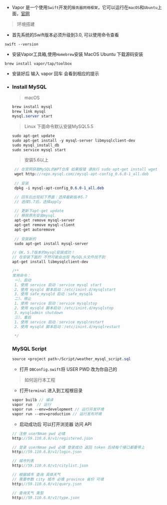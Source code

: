 

- Vapor 是一个使用`Swift`开发的`服务器网络框架`，它可以运行在`macOS`和`Ubuntu`上面，[官网](http://vapor.codes)

> 环境搭建

- 首先系统的Swift版本必须升级到3.0, 可以使用命令查看

```shell
swift --version
```

- 安装Vapor工具箱,使用`Homebrew`安装 MacOS  Ubuntu 下载源码安装

```shell
brew install vapor/tap/toolbox
```

- 安装好后 输入 vapor 回车 会看到相应的提示


- ### Install MySQL

  > macOS

  ```scss
  brew install mysql
  brew link mysql
  mysql.server start
  ```

  > Linux 下面命令默认安装MySQL5.5 

  ```scss
  sudo apt-get update
  sudo apt-get install -y mysql-server libmysqlclient-dev
  sudo mysql_install_db
  sudo service mysql start
  ```

  > 安装5.6以上

  ```scss
   // 在官网获取MySQL的APT仓库 如果报错 请执行 sudo apt-get install wget
   wget http://repo.mysql.com//mysql-apt-config_0.6.0-1_all.deb
   
   // 安装
   dpkg -i mysql-apt-config_0.6.0-1_all.deb

   // 回车后出现如下界面：选择最新版本5.7
   // 选择5.7后，选择apply
   
   // 更新下apt-get update
   // 移除原先安装mysql 
   apt-get remove mysql-server
   apt-get remove mysql-client
   apt-get autoremove
   
   // 安装新的
   sudo apt-get install mysql-server

  // OK，5.7版本的mysql安装成功！
  // 在安装下面的 不然可能会出现 MySQL头文件找不到
  apt-get install libmysqlclient-dev 

  /**
  常用命令：
   一）、启动
   1、使用 service 启动：service mysql start
   2、使用 mysqld 脚本启动：/etc/inint.d/mysqlstart
   3、使用 safe_mysqld 启动：safe_mysql&
   二）、停止
   1、使用 service 启动：service mysqlstop
   2、使用 mysqld 脚本启动：/etc/inint.d/mysqlstop
   3、mysqladmin shutdown 
   三）、重启
   1、使用 service 启动：service mysqlrestart
   2、使用 mysqld 脚本启动：/etc/inint.d/mysqlrestart
   
   */
  ```

  ### MySQL Script

  ```scss
  source <project path>/Script/weather_mysql_script.sql
  ```

  - 打开 `DBConfig.swift`将 USER PWD 改为你自己的 

  > 如何运行本工程

  - 打开`terminal` 进入到工程根目录

  ```scss
  vapor builb // 编译
  vapor run  // 运行
  vapor run --env=development // 运行开发环境
  vapor run --env=production // 运行发布环境
  ```

  - 启动成功后 可以打开浏览器 访问 API

  ```scss
  // 注册 userNmae pwd 必填
  http://59.110.6.8/v1/registered.json

  // 登录 userNmae pwd 必填 登录成功 返回 token 后续每个接口都要带上
  http://59.110.6.8/v1/login.json

  // 城市列表
  http://59.110.6.8/v1/citylist.json

  // 根据城市 查询 具体天气
  // 需要参数 city 城市 必填 province 省份 可填
  http://59.110.6.8/v1/query.json

  // 查询天气 类型
  http://59.110.6.8/v1/type.json
  ```

